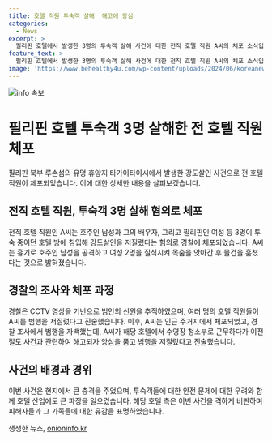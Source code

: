 ```yaml
---
title: 호텔 직원 투숙객 살해  해고에 앙심
categories:
  - News
excerpt: >
  필리핀 호텔에서 발생한 3명의 투숙객 살해 사건에 대한 전직 호텔 직원 A씨의 체포 소식입니다. A씨는 이전에 해고되었던 경험으로 앙심을 품고 투숙객들을 살해한 것으로 알려졌습니다. CCTV와 목격자 진술을 토대로 경찰은 A씨를 범인으로 확인하고 체포했으며, A씨는 범행을 자백했습니다. 살해 후 피해자의 물건을 훔친 것으로 밝혀졌으며, 사건에 대한 자세한 경위가 계속 조사 중에 있습니다. #필리핀 #살인 #호텔
feature_text: >
  필리핀 호텔에서 발생한 3명의 투숙객 살해 사건에 대한 전직 호텔 직원 A씨의 체포 소식입니다. A씨는 이전에 해고되었던 경험으로 앙심을 품고 투숙객들을 살해한 것으로 알려졌습니다. CCTV와 목격자 진술을 토대로 경찰은 A씨를 범인으로 확인하고 체포했으며, A씨는 범행을 자백했습니다. 살해 후 피해자의 물건을 훔친 것으로 밝혀졌으며, 사건에 대한 자세한 경위가 계속 조사 중에 있습니다. #필리핀 #살인 #호텔
image: 'https://www.behealthy4u.com/wp-content/uploads/2024/06/koreanews.jpg'
---
```


<p><img src="https://www.behealthy4u.com/wp-content/uploads/2024/06/koreanews.jpg" alt="info 속보" /></p>

<h1>필리핀 호텔 투숙객 3명 살해한 전 호텔 직원 체포</h1>

<p data-ke-size="size16">필리핀 북부 루손섬의 유명 휴양지 타가이타이시에서 발생한 강도살인 사건으로 전 호텔 직원이 체포되었습니다. 이에 대한 상세한 내용을 살펴보겠습니다.</p>

<h2 data-ke-size="size26">전직 호텔 직원, 투숙객 3명 살해 혐의로 체포</h2>

<p data-ke-size="size16">전직 호텔 직원인 A씨는 호주인 남성과 그의 배우자, 그리고 필리핀인 여성 등 3명이 투숙 중이던 호텔 방에 침입해 강도살인을 저질렀다는 혐의로 경찰에 체포되었습니다. A씨는 흉기로 호주인 남성을 공격하고 여성 2명을 질식시켜 목숨을 앗아간 후 물건을 훔쳤다는 것으로 밝혀졌습니다.</p>

<h2 data-ke-size="size26">경찰의 조사와 체포 과정</h2>

<p data-ke-size="size16">경찰은 CCTV 영상을 기반으로 범인의 신원을 추적하였으며, 여러 명의 호텔 직원들이 A씨를 범행을 저질렀다고 진술했습니다. 이후, A씨는 인근 주거지에서 체포되었고, 경찰 조사에서 범행을 자백했는데, A씨가 해당 호텔에서 수영장 청소부로 근무하다가 이전 절도 사건과 관련하여 해고되자 앙심을 품고 범행을 저질렀다고 진술했습니다.</p>

<h2 data-ke-size="size26">사건의 배경과 경위</h2>

<p data-ke-size="size16">이번 사건은 현지에서 큰 충격을 주었으며, 투숙객들에 대한 안전 문제에 대한 우려와 함께 호텔 산업에도 큰 파장을 일으켰습니다. 해당 호텔 측은 이번 사건을 격하게 비판하며 피해자들과 그 가족들에 대한 유감을 표명하였습니다.</p>
생생한 뉴스, <a href="https://onioninfo.kr" rel="dofollow">onioninfo.kr</a>


